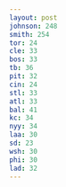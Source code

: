 ```yaml
---
layout: post
johnson: 248
smith: 254
tor: 24
cle: 33
bos: 33
tb: 36
pit: 32
cin: 24
stl: 33
atl: 33
bal: 41
kc: 34
nyy: 34
laa: 30
sd: 23
wsh: 30
phi: 30
lad: 32
---
```

